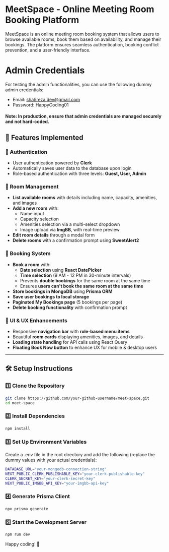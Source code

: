 # MeetSpace - Online Meeting Room Booking Platform

MeetSpace is an online meeting room booking system that allows users to browse available rooms, book them based on availability, and manage their bookings. The platform ensures seamless authentication, booking conflict prevention, and a user-friendly interface.

# Admin Credentials

For testing the admin functionalities, you can use the following dummy admin credentials:

-  Email: shahreza.dev@gmail.com
-  Password: HappyCoding01

#### Note: In production, ensure that admin credentials are managed securely and not hard-coded.

## 🚀 Features Implemented

### **🔑 Authentication**

-  User authentication powered by **Clerk**
-  Automatically saves user data to the database upon login
-  Role-based authentication with three levels: **Guest, User, Admin**

### **🏢 Room Management**

-  **List available rooms** with details including name, capacity, amenities, and images
-  **Add a new room** with:
   -  Name input
   -  Capacity selection
   -  Amenities selection via a multi-select dropdown
   -  Image upload via **ImgBB**, with real-time preview
-  **Edit room details** through a modal form
-  **Delete rooms** with a confirmation prompt using **SweetAlert2**

### **📅 Booking System**

-  **Book a room** with:
   -  **Date selection** using **React DatePicker**
   -  **Time selection** (9 AM - 12 PM in 30-minute intervals)
   -  Prevents **double bookings** for the same room at the same time
   -  Ensures **users can't book the same room at the same time**
-  **Store bookings in MongoDB** using **Prisma ORM**
-  **Save user bookings to local storage**
-  **Paginated My Bookings page** (5 bookings per page)
-  **Delete booking functionality** with confirmation prompt

### **🎨 UI & UX Enhancements**

-  Responsive **navigation bar** with **role-based menu items**
-  Beautiful **room cards** displaying amenities, images, and details
-  **Loading state handling** for API calls using React Query
-  **Floating Book Now button** to enhance UX for mobile & desktop users

---

## 🛠️ Setup Instructions

### **1️⃣ Clone the Repository**

```sh
git clone https://github.com/your-github-username/meet-space.git
cd meet-space
```

### **2️⃣ Install Dependencies**

```sh
npm install
```

### **3️⃣ Set Up Environment Variables**

Create a .env file in the root directory and add the following (replace the dummy values with your actual credentials):

```sh
DATABASE_URL="your-mongodb-connection-string"
NEXT_PUBLIC_CLERK_PUBLISHABLE_KEY="your-clerk-publishable-key"
CLERK_SECRET_KEY="your-clerk-secret-key"
NEXT_PUBLIC_IMGBB_API_KEY="your-imgbb-api-key"
```

### **4️⃣ Generate Prisma Client**

```sh
npx prisma generate
```

### **5️⃣ Start the Development Server**

```sh
npm run dev
```

Happy coding! 🚀
